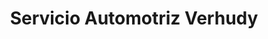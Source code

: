 ---
title: "Servicio Automotriz Verhudy"
url: /alajuelita/servicio-automotriz-verhudy/
shop: reparación de automóviles
---